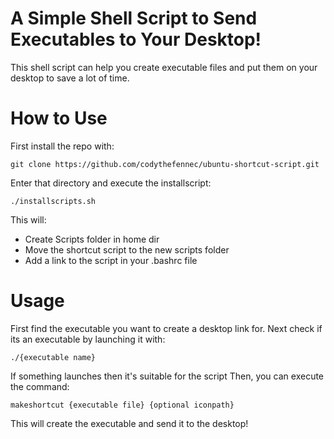 # A Simple Shell Script to Send Executables to Your Desktop!
This shell script can help you create executable files and put them on your desktop to save a lot of time.

# How to Use
First install the repo with:

``git clone https://github.com/codythefennec/ubuntu-shortcut-script.git``

Enter that directory and execute the installscript:

``./installscripts.sh``

This will:
 - Create Scripts folder in home dir
 - Move the shortcut script to the new scripts folder
 - Add a link to the script in your .bashrc file

# Usage
First find the executable you want to create a desktop link for.
Next check if its an executable by launching it with:

``./{executable name}``

If something launches then it's suitable for the script
Then, you can execute the command:

``makeshortcut {executable file} {optional iconpath}``

This will create the executable and send it to the desktop!
